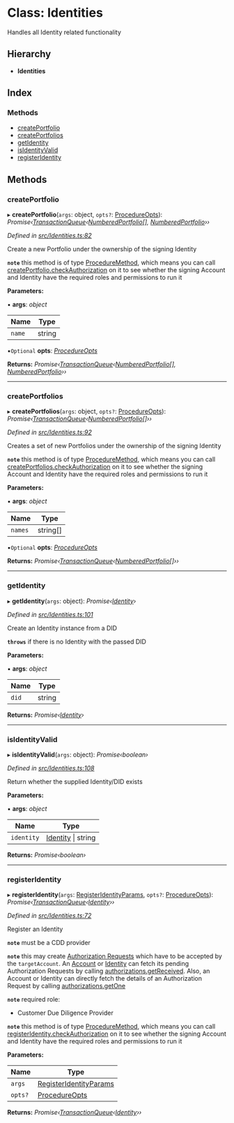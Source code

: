 # Class: Identities

Handles all Identity related functionality

## Hierarchy

* **Identities**

## Index

### Methods

* [createPortfolio](identities.md#createportfolio)
* [createPortfolios](identities.md#createportfolios)
* [getIdentity](identities.md#getidentity)
* [isIdentityValid](identities.md#isidentityvalid)
* [registerIdentity](identities.md#registeridentity)

## Methods

###  createPortfolio

▸ **createPortfolio**(`args`: object, `opts?`: [ProcedureOpts](../interfaces/procedureopts.md)): *Promise‹[TransactionQueue](transactionqueue.md)‹[NumberedPortfolio](numberedportfolio.md)[], [NumberedPortfolio](numberedportfolio.md)››*

*Defined in [src/Identities.ts:82](https://github.com/PolymeshAssociation/polymesh-sdk/blob/46845947/src/Identities.ts#L82)*

Create a new Portfolio under the ownership of the signing Identity

**`note`** this method is of type [ProcedureMethod](../interfaces/proceduremethod.md), which means you can call [createPortfolio.checkAuthorization](../interfaces/proceduremethod.md#checkauthorization)
  on it to see whether the signing Account and Identity have the required roles and permissions to run it

**Parameters:**

▪ **args**: *object*

Name | Type |
------ | ------ |
`name` | string |

▪`Optional`  **opts**: *[ProcedureOpts](../interfaces/procedureopts.md)*

**Returns:** *Promise‹[TransactionQueue](transactionqueue.md)‹[NumberedPortfolio](numberedportfolio.md)[], [NumberedPortfolio](numberedportfolio.md)››*

___

###  createPortfolios

▸ **createPortfolios**(`args`: object, `opts?`: [ProcedureOpts](../interfaces/procedureopts.md)): *Promise‹[TransactionQueue](transactionqueue.md)‹[NumberedPortfolio](numberedportfolio.md)[]››*

*Defined in [src/Identities.ts:92](https://github.com/PolymeshAssociation/polymesh-sdk/blob/46845947/src/Identities.ts#L92)*

Creates a set of new Portfolios under the ownership of the signing Identity

**`note`** this method is of type [ProcedureMethod](../interfaces/proceduremethod.md), which means you can call [createPortfolios.checkAuthorization](../interfaces/proceduremethod.md#checkauthorization)
  on it to see whether the signing Account and Identity have the required roles and permissions to run it

**Parameters:**

▪ **args**: *object*

Name | Type |
------ | ------ |
`names` | string[] |

▪`Optional`  **opts**: *[ProcedureOpts](../interfaces/procedureopts.md)*

**Returns:** *Promise‹[TransactionQueue](transactionqueue.md)‹[NumberedPortfolio](numberedportfolio.md)[]››*

___

###  getIdentity

▸ **getIdentity**(`args`: object): *Promise‹[Identity](identity.md)›*

*Defined in [src/Identities.ts:101](https://github.com/PolymeshAssociation/polymesh-sdk/blob/46845947/src/Identities.ts#L101)*

Create an Identity instance from a DID

**`throws`** if there is no Identity with the passed DID

**Parameters:**

▪ **args**: *object*

Name | Type |
------ | ------ |
`did` | string |

**Returns:** *Promise‹[Identity](identity.md)›*

___

###  isIdentityValid

▸ **isIdentityValid**(`args`: object): *Promise‹boolean›*

*Defined in [src/Identities.ts:108](https://github.com/PolymeshAssociation/polymesh-sdk/blob/46845947/src/Identities.ts#L108)*

Return whether the supplied Identity/DID exists

**Parameters:**

▪ **args**: *object*

Name | Type |
------ | ------ |
`identity` | [Identity](identity.md) &#124; string |

**Returns:** *Promise‹boolean›*

___

###  registerIdentity

▸ **registerIdentity**(`args`: [RegisterIdentityParams](../interfaces/registeridentityparams.md), `opts?`: [ProcedureOpts](../interfaces/procedureopts.md)): *Promise‹[TransactionQueue](transactionqueue.md)‹[Identity](identity.md)››*

*Defined in [src/Identities.ts:72](https://github.com/PolymeshAssociation/polymesh-sdk/blob/46845947/src/Identities.ts#L72)*

Register an Identity

**`note`** must be a CDD provider

**`note`** this may create [Authorization Requests](authorizationrequest.md) which have to be accepted by the `targetAccount`.
  An [Account](../enums/signertype.md#account) or [Identity](../enums/roletype.md#identity) can fetch its pending Authorization Requests by calling [authorizations.getReceived](authorizations.md#getreceived).
  Also, an Account or Identity can directly fetch the details of an Authorization Request by calling [authorizations.getOne](authorizations.md#getone)

**`note`** required role:
  - Customer Due Diligence Provider

**`note`** this method is of type [ProcedureMethod](../interfaces/proceduremethod.md), which means you can call [registerIdentity.checkAuthorization](../interfaces/proceduremethod.md#checkauthorization)
  on it to see whether the signing Account and Identity have the required roles and permissions to run it

**Parameters:**

Name | Type |
------ | ------ |
`args` | [RegisterIdentityParams](../interfaces/registeridentityparams.md) |
`opts?` | [ProcedureOpts](../interfaces/procedureopts.md) |

**Returns:** *Promise‹[TransactionQueue](transactionqueue.md)‹[Identity](identity.md)››*
